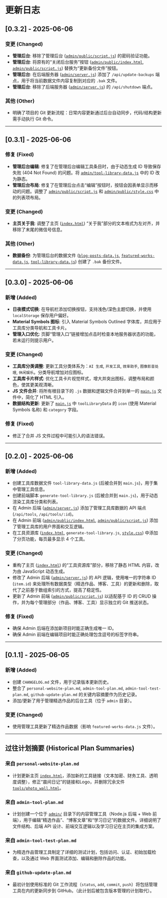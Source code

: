 # 更新日志

## [0.3.2] - 2025-06-06

### 变更 (Changed)
- **管理后台**: 移除了管理后台 ([`admin/public/script.js`](personal-website/admin/public/script.js:1)) 的密码验证功能。
- **管理后台**: 将原有的“关闭后台服务”按钮 ([`admin/public/index.html`](personal-website/admin/public/index.html:1), [`admin/public/script.js`](personal-website/admin/public/script.js:1)) 替换为“更新备份文件”按钮。
- **管理后台**: 在后端服务器 ([`admin/server.js`](personal-website/admin/server.js:1)) 添加了 `/api/update-backups` 端点，用于将当前数据文件内容复制到对应的 `.bak` 文件。
- **管理后台**: 移除了后端服务器 ([`admin/server.js`](personal-website/admin/server.js:1)) 的 `/api/shutdown` 端点。

### 其他 (Other)
- 明确了项目的 Git 更新流程：日常内容更新通过后台自动同步，代码/结构更新需手动执行 Git 命令。

---

## [0.3.1] - 2025-06-06

### 修复 (Fixed)
- **管理后台编辑**: 修复了在管理后台编辑工具条目时，由于动态生成 ID 导致保存失败 (404 Not Found) 的问题。将 [`admin/tool-library-data.js`](personal-website/admin/tool-library-data.js:1) 中的 ID 改为静态。
- **管理后台布局**: 修复了在管理后台点击“编辑”按钮时，按钮会因表单显示而移动的问题。调整了 [`admin/public/script.js`](personal-website/admin/public/script.js:1) 和 [`admin/public/style.css`](personal-website/admin/public/style.css:1) 中的列表项布局。

### 变更 (Changed)
- **主页关于我**: 调整了主页 ([`index.html`](personal-website/index.html:1)) “关于我”部分的文本格式为左对齐，并移除了末尾的微信号信息。

### 其他 (Other)
- **数据备份**: 为管理后台的数据文件 ([`blog-posts-data.js`](personal-website/admin/blog-posts-data.js:1), [`featured-works-data.js`](personal-website/admin/featured-works-data.js:1), [`tool-library-data.js`](personal-website/admin/tool-library-data.js:1)) 创建了 `.bak` 备份文件。

---

## [0.3.0] - 2025-06-06

### 新增 (Added)
- **日夜模式切换**: 在导航栏添加切换按钮，支持浅色/深色主题切换，并使用 `localStorage` 保存用户偏好。
- **Material Symbols 图标**: 引入 Material Symbols Outlined 字体库，并应用于工具库分类导航和工具卡片。
- **管理入口优化**: 页脚“管理入口”链接增加点击时检查本地服务器状态的功能，若未运行则提示用户。

### 变更 (Changed)
- **工具库分类调整**: 更新工具分类体系为：`AI 生成`, `开发工具`, `效率助手`, `图像影音处理`, `休闲娱乐`。分类导航增加对应图标。
- **工具库卡片样式**: 优化工具卡片视觉样式，增大并突出图标，调整布局和颜色，使其更美观清晰。
- **JS 文件合并**: 将所有根目录下的 `.js` 数据和逻辑文件合并到单一的 [`main.js`](personal-website/main.js:1) 文件中，简化了 HTML 引入。
- **数据结构更新**: 更新了 [`main.js`](personal-website/main.js:1) 中 `toolLibraryData` 的 `icon` (使用 Material Symbols 名称) 和 `category` 字段。

### 修复 (Fixed)
- 修正了合并 JS 文件过程中可能引入的语法错误。

---

## [0.2.0] - 2025-06-06

### 新增 (Added)
- 创建工具库数据文件 `tool-library-data.js` (后被合并到 `main.js`)，用于集中管理工具信息。
- 创建前端脚本 `generate-tool-library.js` (后被合并到 `main.js`)，用于动态渲染工具库分类和列表。
- 在 Admin 后端 ([`admin/server.js`](personal-website/admin/server.js:1)) 添加了管理工具库数据的 API 端点 (`/api/tools`, `/api/tools/:id`)。
- 在 Admin 前端 ([`admin/public/index.html`](personal-website/admin/public/index.html:1), [`admin/public/script.js`](personal-website/admin/public/script.js:1)) 添加了管理工具库的用户界面和交互逻辑。
- 在工具资源库 ([`index.html`](personal-website/index.html:1), `generate-tool-library.js`, [`style.css`](personal-website/style.css:1)) 中添加了分页功能，每页最多显示 4 个工具。

### 变更 (Changed)
- 重构了主页 ([`index.html`](personal-website/index.html:1)) 的“工具资源库”部分，移除了静态 HTML 内容，改为由 JavaScript 动态生成。
- 修改了 Admin 后端 ([`admin/server.js`](personal-website/admin/server.js:1)) 的 API 逻辑，使用唯一的字符串 ID (`item.id`) 来处理所有数据类型（精选作品、博客、工具）的更新和删除，取代了之前基于数组索引的方式，提高了稳定性。
- 更新了 Admin 前端 ([`admin/public/script.js`](personal-website/admin/public/script.js:1)) 以适配基于 ID 的 CRUD 操作，并为每个管理部分（作品、博客、工具）显示独立的 Git 推送状态。


### 修复 (Fixed)
- 确保 Admin 后端在添加新项目时能正确生成唯一 ID。
- 确保 Admin 前端在编辑项目时能正确处理包含逗号的标签字符串。

---
## [0.1.1] - 2025-06-05

### 新增 (Added)
- 创建 `CHANGELOG.md` 文件，用于记录版本更新历史。
- 整合了 `personal-website-plan.md`, `admin-tool-plan.md`, `admin-tool-test-plan.md`, `github-update-plan.md` 的关键内容摘要作为历史记录。
- 添加/更新了用于管理精选作品的后台工具（位于 `admin` 目录）。

### 变更 (Changed)
- 使用管理工具更新了精选作品数据（影响 `featured-works-data.js` 文件）。

---

## 过往计划摘要 (Historical Plan Summaries)

### 来自 `personal-website-plan.md`
- 计划更新主页 [`index.html`](personal-website/index.html:0)，添加新的工具链接（文本加密、财务工具、透明度调整），修正“晨间日记”的链接和Logo，并删除冗余文件 [`tools/photo_wall.html`](personal-website/tools/photo_wall.html:0)。

### 来自 `admin-tool-plan.md`
- 计划创建一个位于 [`admin/`](personal-website/admin/) 目录下的内容管理工具（Node.js 后端 + Web 前端），用于编辑“精选作品”、“博客文章”和“学习日记”的数据文件。详细说明了文件结构、后端 API 设计、前端交互逻辑以及学习日记在主页的集成方案。

### 来自 `admin-tool-test-plan.md`
- 为精选作品管理工具制定了详细的测试计划，包括访问、认证、初始加载检查，以及通过 Web 界面测试添加、编辑和删除作品的功能。

### 来自 `github-update-plan.md`
- 最初计划使用标准的 Git 工作流程（`status`, `add`, `commit`, `push`）将包括管理工具在内的更新同步到 GitHub。（此计划后被包含版本管理的计划取代）。